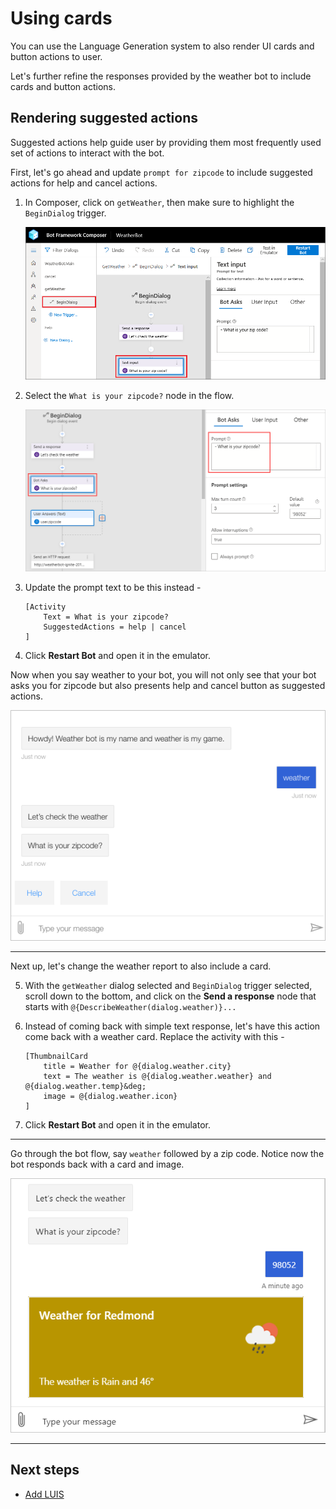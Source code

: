 # Using cards

You can use the Language Generation system to also render UI cards and button actions to user. 

Let's further refine the responses provided by the weather bot to include cards and button actions. 

## Rendering suggested actions

Suggested actions help guide user by providing them most frequently used set of actions to interact with the bot. 

First, let's go ahead and update `prompt for zipcode` to include suggested actions for help and cancel actions.

1. In Composer, click on `getWeather`, then make sure to highlight the `BeginDialog` trigger.

   ![](../media/tutorial-weatherbot/06/getWeather-beginDialog.png)

2. Select the `What is your zipcode?` node in the flow.

   ![](../media/tutorial-weatherbot/06/zipcode-prompt.png)

3. Update the prompt text to be this instead - 
    ```
    [Activity
        Text = What is your zipcode?
        SuggestedActions = help | cancel
    ]
    ```

4. Click **Restart Bot** and open it in the emulator.

Now when you say weather to your bot, you will not only see that your bot asks you for zipcode but also presents help and cancel button as suggested actions.

![](../media/tutorial-weatherbot/06/suggested-actions-emulator.png)

---

Next up, let's change the weather report to also include a card.

5. With the `getWeather` dialog selected and `BeginDialog` trigger selected, scroll down to the bottom, and click on the **Send a response** node that starts with `@{DescribeWeather(dialog.weather)}...`
6. Instead of coming back with simple text response, let's have this action come back with a weather card. Replace the activity with this - 
    ```
    [ThumbnailCard
        title = Weather for @{dialog.weather.city}
        text = The weather is @{dialog.weather.weather} and @{dialog.weather.temp}&deg;
        image = @{dialog.weather.icon}
    ]
    ```

7. Click **Restart Bot** and open it in the emulator.

---

Go through the bot flow, say `weather` followed by a zip code. Notice now the bot responds back with a card and image.

   ![](../media/tutorial-weatherbot/06/weather-card.png)

---

## Next steps
- [Add LUIS](./bot-tutorial-luis.md)
